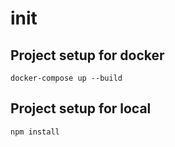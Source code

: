 # init

## Project setup for docker
```
docker-compose up --build
```

## Project setup for local
```
npm install
```